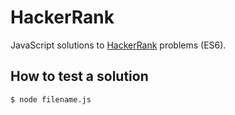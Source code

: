 # HackerRank

JavaScript solutions to [HackerRank](https://www.hackerrank.com/dashboard) problems (ES6).

## How to test a solution

```bash
$ node filename.js
```
